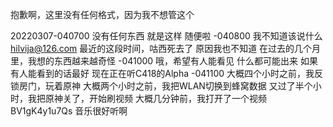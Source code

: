 抱歉啊，这里没有任何格式，因为我不想管这个

20220307-040700
没有任何东西
就是这样
随便啦
-040800
我不知道该说什么
hilvija@126.com
最近的这段时间，咕西死去了
原因我也不知道
在过去的几个月里，我想的东西越来越奇怪
-041000
哦，希望有人能看见
什么都可能出来
如果有人能看到的话最好
现在正在听C418的Alpha
-041100
大概四个小时之前，我反锁房门，玩着原神
大概两个小时之前，我把WLAN切换到蜂窝数据
又过了半个小时，我把原神关了，开始刷视频
大概几分钟前，我打开了一个视频
BV1gK4y1u7Qs
音乐很好听啊